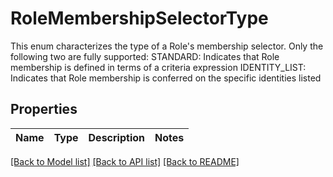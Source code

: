 # RoleMembershipSelectorType

This enum characterizes the type of a Role's membership selector. Only the following two are fully supported:  STANDARD: Indicates that Role membership is defined in terms of a criteria expression  IDENTITY_LIST: Indicates that Role membership is conferred on the specific identities listed

## Properties

Name | Type | Description | Notes
------------ | ------------- | ------------- | -------------

[[Back to Model list]](../README.md#documentation-for-models) [[Back to API list]](../README.md#documentation-for-api-endpoints) [[Back to README]](../README.md)


